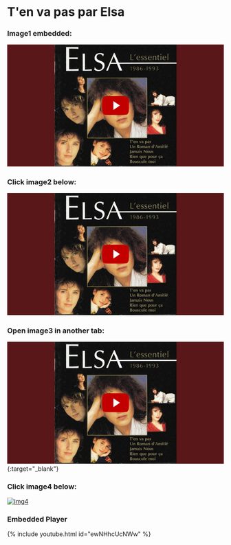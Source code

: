 # T'en va pas par Elsa

### Image1 embedded:
![img1](./images/elsa.png)

### Click image2 below:
[![img2](./images/elsa.png)](https://www.youtube.com/watch?v=ewNHhcUcNWw)

### Open image3 in another tab:
[![img3](./images/elsa.png)](https://www.youtube.com/watch?v=ewNHhcUcNWw){:target="_blank"}

### Click image4 below:
[![img4](https://i.ytimg.com/vi/ewNHhcUcNWw/maxresdefault.jpg)](https://www.youtube.com/watch?v=ewNHhcUcNWw)

### Embedded Player
{% include youtube.html id="ewNHhcUcNWw" %}
